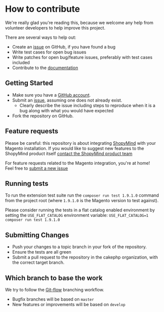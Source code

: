 # How to contribute

We're really glad you're reading this, because we welcome any help from volunteer developers to help improve this project.

There are several ways to help out:
* Create an [issue](https://github.com/occitech/Occitech_ShopyMind/issues) on GitHub, if you have found a bug
* Write test cases for open bug issues
* Write patches for open bug/feature issues, preferably with test cases included
* Contribute to the [documentation](docs/)

## Getting Started

* Make sure you have a [GitHub account](https://github.com/signup/free).
* Submit an [issue](https://github.com/occitech/Occitech_ShopyMind/issues), assuming one does not already exist.
  * Clearly describe the issue including steps to reproduce when it is a bug along with what you would have expected
* Fork the repository on GitHub.

## Feature requests

Please be careful: this repository is about integrating [ShopyMind](http://www.shopymind.com/) with your Magento installation.
If you would like to suggest new features to the ShopyMind product itself [contact the ShopyMind product team](http://www.shopymind.com/contactez-nous/)

For feature requests related to the Magento integration, you're at home! Feel free to [submit a new issue](https://github.com/occitech/Occitech_ShopyMind/issues)

## Running tests

To run the extension test suite run the `composer run test 1.9.1.0` command from the project root
(where `1.9.1.0` is the Magento version to test against).

Please consider running the tests in a flat catalog enabled environment by setting the `USE_FLAT_CATALOG` environment variable:
`USE_FLAT_CATALOG=1 composer run test 1.9.1.0`

## Submitting Changes

* Push your changes to a topic branch in your fork of the repository.
* Ensure the tests are all green
* Submit a pull request to the repository in the cakephp organization, with the
  correct target branch.

## Which branch to base the work

We try to follow the [Git-flow](http://jeffkreeftmeijer.com/2010/why-arent-you-using-git-flow/) branching workflow.

* Bugfix branches will be based on `master`
* New features or improvements will be based on `develop`
